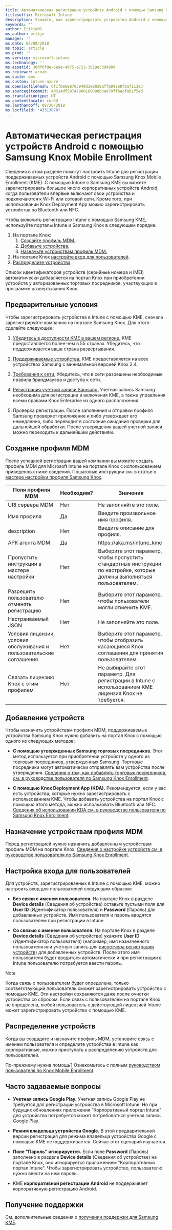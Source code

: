 ```yaml
---
title: Автоматическая регистрация устройств Android с помощью Samsung Knox Mobile Enrollment
titlesuffix: Microsoft Intune
description: Узнайте, как зарегистрировать устройства Android с помощью Samsung KME
keywords: ''
author: ErikjeMS
ms.author: erikje
manager: ''
ms.date: 05/08/2018
ms.topic: article
ms.prod: ''
ms.service: microsoft-intune
ms.technology: ''
ms.assetid: 30df0f9e-6e9e-4d75-a722-3819e33d480d
ms.reviewer: arnab
ms.suite: ems
ms.custom: intune-azure
ms.openlocfilehash: 6f1fbe688705940d3e8038affb84268fbaf113e3
ms.sourcegitcommit: 4d314df59747800169090b3a870ffbacfab1f5ed
ms.translationtype: HT
ms.contentlocale: ru-RU
ms.lasthandoff: 08/30/2018
ms.locfileid: "43313070"
---
```

# <a name="automatically-enroll-android-devices-by-using-samsungs-knox-mobile-enrollment"></a>Автоматическая регистрация устройств Android с помощью Samsung Knox Mobile Enrollment

Сведения в этом разделе помогут настроить Intune для регистрации поддерживаемых устройств Android с помощью Samsung Knox Mobile Enrollment (KME). С помощью Intune с Samsung KME вы можете зарегистрировать большое число корпоративных устройств Android, когда пользователи впервые включают свои устройства и подключаются к Wi-Fi или сотовой сети. Кроме того, при использовании Knox Deployment App можно зарегистрировать устройства по Bluetooth или NFC.

Чтобы включить регистрацию Intune с помощью Samsung KME, используйте порталы Intune и Samsung Knox в следующем порядке:

1. На портале Knox:
    1. [Создайте профиль MDM.](#create-mdm-profile)
    2. [Добавьте устройства.](#add-devices)
    3. [Назначьте устройствам профиль MDM.](#assign-an-mdm-profile-to-devices)
2. На портале Knox [настройте вход для пользователей](#configure-how-end-users-sign-in).
3. [Распределите устройства](#distribute-devices).


Список идентификаторов устройств (серийные номера и IMEI) автоматически добавляется на портал Knox при приобретении устройств у авторизованных торговых посредников, участвующих в программе развертывания Knox.


## <a name="prerequisites"></a>Предварительные условия

Чтобы зарегистрировать устройства в Intune с помощью KME, сначала зарегистрируйте компанию на портале Samsung Knox. Для этого сделайте следующее:
1.  [Убедитесь в доступности KME в вашем регионе.](https://www.samsungknox.com/en/solutions/it-solutions/knox-configure/available-countries) KME предоставляется более чем в 55 странах. Убедитесь, что поддерживается ваша страна развертывания.

2.  [Поддерживаемые устройства.](https://www.samsungknox.com/en/knox-platform/supported-devices/2.4+) KME предоставляется на всех устройствах Samsung с минимальной версией Knox 2.4.

3.  [Требования к сети.](https://docs.samsungknox.com/KME-Getting-Started/Content/firewall_exceptions.htm) Убедитесь, что в сети разрешены необходимые правила брандмауэра и доступа к сети.

4.  [Регистрация учетной записи Samsung.](https://www2.samsungknox.com/en/user/register) Учетная запись Samsung необходима для регистрации и включения KME, а также управления всеми правами Knox Enterprise из одного расположения.

5.  Проверка регистрации. После заполнения и отправки профиля Samsung проверяет приложение и либо утверждает его немедленно, либо переводит в состояние ожидания проверки для дальнейшей обработки. После утверждения вашей учетной записи можно переходить к дальнейшим действиям.

## <a name="create-mdm-profile"></a>Создание профиля MDM

После успешной регистрации вашей компании вы можете создать профиль MDM для Microsoft Intune на портале Knox с использованием приведенных ниже сведений. Пошаговые инструкции см. в статье о [мастере настройки профиля Samsung Knox](https://docs.samsungknox.com/KME-Getting-Started/Content/getting-started-wizard.htm).

| Поля профиля MDM| Необходим? | Значения |
|-------------------|-----------|-------|
|URI сервера MDM     | Нет        |Не заполняйте это поле.
|Имя профиля       | Да       |Введите произвольное имя профиля.
|description        | Нет        |Введите описание для профиля.
|APK агента MDM      | Да       |https://aka.ms/intune_kme
|Пропустить инструкции в мастере настройки  | Нет        |Выберите этот параметр, чтобы пропустить стандартные инструкции по настройке, которые должны выполняться пользователем.
|Разрешить пользователю отменять регистрацию | Нет | Выберите этот параметр, чтобы пользователи могли отменить KME.
|Настраиваемый JSON        | Нет        |Не заполняйте это поле.
| Условия лицензии, условия обслуживания и пользовательские соглашения| Нет | Выберите этот параметр, чтобы отобразить касающиеся Knox соглашения для принятия пользователем.
Связать лицензию Knox с этим профилем | Нет | Не выбирайте этот параметр. Для регистрации в Intune с использованием KME лицензия Knox не требуется.

## <a name="add-devices"></a>Добавление устройств

Чтобы назначить устройствам профили MDM, поддерживаемые устройства Samsung Knox нужно добавить на портал Knox с помощью одного из следующих методов:
- **С помощью утвержденных Samsung торговых посредников.** Этот метод используется при приобретении устройств у одного из торговых посредников, утвержденных Samsung. Торговые посредники могут автоматически отправлять вам устройства после утверждения. [Сведения о том, как добавлять торговых посредников, см. в руководстве пользователя по Samsung Knox Enrollment](https://docs.samsungknox.com/KME-Getting-Started/Content/Register_resellers.htm).

- **С помощью Knox Deployment App (KDA).** Рекомендуется, если у вас есть устройства, которые нужно зарегистрировать с использованием KME. Чтобы добавить устройства на портал Knox с помощью этого метода, можно использовать Bluetooth или NFC. [Сведения об использовании KDA см. в руководстве пользователя по Samsung Knox Enrollment](https://docs.samsungknox.com/KME-Getting-Started/Content/add-device-info.htm).

## <a name="assign-an-mdm-profile-to-devices"></a>Назначение устройствам профиля MDM
Перед регистрацией нужно назначить добавленным устройствам профиль MDM на портале Knox. [Сведения о настройке устройств см. в руководстве пользователя по Samsung Knox Enrollment](https://docs.samsungknox.com/KME-Getting-Started/Content/configure-devices.htm).

## <a name="configure-how-end-users-sign-in"></a>Настройка входа для пользователей

Для устройств, зарегистрированных в Intune с помощью KME, можно настроить вход для пользователей следующим образом:

- **Без связи с именем пользователя.** На портале Knox в разделе **Device details** (Сведения об устройстве) оставьте пустыми поля для **User ID** (Идентификатор пользователя) и **Password** (Пароль) для добавленных устройств. Имя пользователя и пароль вводятся пользователем при регистрации в Intune.

- **Со связью с именем пользователя.** На портале Knox в разделе **Device details** (Сведения об устройстве) укажите **User ID** (Идентификатор пользователя) (например, имя назначенного пользователя или учетную запись для [диспетчера регистрации устройств](https://docs.microsoft.com/en-us/intune/device-enrollment-manager-enroll)) для добавленных устройств. После этого имя пользователя будет вводиться автоматически и при регистрации в Intune пользователю потребуется ввести пароль.

> [!NOTE]
>
>Когда связь с пользователем будет определена, только соответствующий пользователь сможет зарегистрировать устройство с помощью KME. Эти настройки сохраняются даже после очистки устройства со сбросом. Если связь с пользователем на портале Knox не определена, любой пользователь с действующей лицензией Intune может зарегистрировать устройство с помощью KME.
>

## <a name="distribute-devices"></a>Распределение устройств

Когда вы создадите и назначите профиль MDM, установите связь с именем пользователя и определите устройства в Intune как корпоративные, можно приступать к распределению устройств для пользователей.

По-прежнему нужна помощь? Ознакомьтесь с полным [руководством пользователя по Knox Mobile Enrollment](https://docs.samsungknox.com/KME-Getting-Started/Content/get-started.htm).

## <a name="frequently-asked-questions"></a>Часто задаваемые вопросы
- **Учетная запись Google Play.** Учетная запись Google Play не требуется для регистрации устройства в Microsoft Intune. Но при будущих обновлениях приложения "Корпоративный портал Intune" для устройства потребуется может потребоваться учетная запись Google Play.

- **Режим владельца устройства Google.** В этой предварительной версии регистрация для режима владельца устройства Google с помощью KME не поддерживается. Сейчас этот сценарий изучается.

- **Поле "Пароль" игнорируется.** Если поле **Password** (Пароль) заполнено в разделе **Device details** (Сведения об устройстве) на портале Knox, оно игнорируется приложением "Корпоративный портал Intune". Чтобы зарегистрировать устройство, пользователю нужно ввести на нем пароль.

- KME **корпоративной регистрации Android** не поддерживает корпоративную регистрацию Android.

## <a name="getting-support"></a>Получение поддержки
См. дополнительные сведения о [получении поддержки для Samsung KME](https://docs.samsungknox.com/KME-Getting-Started/Content/to-get-kme-support.htm).


